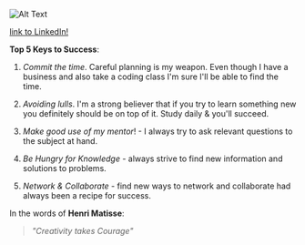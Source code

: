![Alt Text](https://scontent-sjc3-1.xx.fbcdn.net/v/t1.0-1/p320x320/20953936_10213268703701242_1097843400222707036_n.jpg?_nc_cat=0&oh=12673d9bee06db1409d289ec314dffeb&oe=5BE92D6B)

[link to LinkedIn!](https://www.linkedin.com/in/mykolamykhailian/)

**Top 5 Keys to Success**:

1) *Commit the time*. Careful planning is my weapon. Even though I have a business and also take a coding class I'm sure I'll be able to find the time.  

2) *Avoiding lulls*. I'm a strong believer that if you try to learn something new you definitely should be on top of it. Study daily & you'll succeed.

3) *Make good use of my mentor*! - I always try to ask relevant questions to the subject at hand.

4) *Be Hungry for Knowledge* - always strive to find new information and solutions to problems. 

5) *Network & Collaborate* - find new ways to network and collaborate had always been a recipe for success.


In the words of **Henri Matisse**:
>*"Creativity takes Courage"*
